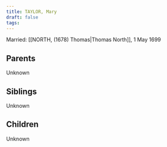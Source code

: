 ```yaml
---
title: TAYLOR, Mary
draft: false
tags:
---
```

Married: [[NORTH, (1678) Thomas|Thomas North]], 1 May 1699

## Parents
Unknown

## Siblings
Unknown

## Children
Unknown